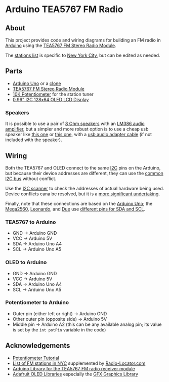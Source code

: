 # Arduino TEA5767 FM Radio

## About

This project provides code and wiring diagrams for building an FM radio in [Arduino](https://www.arduino.cc/) using the [TEA5767 FM Stereo Radio Module](https://amzn.to/2WUAYb7).

The [stations list](stations.h) is specific to [New York City](http://www.nyradioguide.com/freqlist.htm), but can be edited as needed.

## Parts

* [Arduino Uno](https://amzn.to/2IlsEJt) or a [clone](https://amzn.to/2MOoApe)
* [TEA5767 FM Stereo Radio Module](https://amzn.to/2WUAYb7)
* [10K Potentiometer](https://amzn.to/2WtFVIq) for the station tuner
* [0.96" I2C 128x64 OLED LCD Display](https://amzn.to/2Ik1HpA)

### Speakers

It is possible to use a pair of [8 Ohm speakers](https://amzn.to/2IPS5C1) with an [LM386 audio amplifier](https://amzn.to/2Kmj4Z6), but a simpler and more robust option is to use a cheap usb speaker like [this one](https://amzn.to/2WJEwZy) or [this one](https://amzn.to/2XfpQWl), with a [usb audio adapter cable](https://amzn.to/2IJOUM1) (if not included with the speaker).

## Wiring

Both the TEA5767 and OLED connect to the same [I2C](https://en.wikipedia.org/wiki/I%C2%B2C) pins on the Arduino, but because their device addresses are different, they can use the [common I2C bus](https://www.arduino.cc/en/Reference/Wire) without conflict.

Use the [I2C scanner](https://playground.arduino.cc/Main/I2cScanner/) to check the addresses of actual hardware being used. Device conflicts cana be resolved, but it is a [more significant undertaking](https://create.arduino.cc/projecthub/chipmc/arduino-i2c-multi-master-approach-why-and-how-93f638).

Finally, note that these connections are based on the [Arduino Uno](https://amzn.to/2IlsEJt); the [Mega2560](https://amzn.to/2KTp8aY), [Leonardo](https://amzn.to/2WHgyy1), and [Due](https://amzn.to/2FacTmw) use [different pins for SDA and SCL](https://www.arduino.cc/en/Reference/Wire).

### TEA5767 to Arduino

* GND -> Arduino GND
* VCC -> Arduino 5V
* SDA -> Arduino Uno A4
* SCL -> Arduino Uno A5

### OLED to Arduino

* GND -> Arduino GND
* VCC -> Arduino 5V
* SDA -> Arduino Uno A4
* SCL -> Arduino Uno A5

### Potentiometer to Arduino

* Outer pin (either left or right) -> Arduino GND
* Other outer pin (opposite side)  -> Arduino 5V
* Middle pin -> Arduino A2 (this can be any available analog pin; its value is set by the `int potPin` variable in the code)

## Acknowledgements

* [Potentiometer Tutorial](https://www.arduino.cc/en/Tutorial/Potentiometer)
* [List of FM stations in NYC](http://www.nyradioguide.com/freqlist.htm) supplemented by [Radio-Locator.com](https://radio-locator.com/cgi-bin/locate?select=city&city=New+York&state=NY&band=FM&is_lic=Y&is_cp=Y&is_fl=Y&is_fx=Y&is_fb=Y&format=&dx=0&radius=&freq=&sort=freq)
* [Arduino Library for the TEA5767 FM radio receiver module](https://github.com/simonmonk/arduino_TEA5767)
* [Adafruit OLED Libraries](https://learn.adafruit.com/monochrome-oled-breakouts/arduino-library-and-examples) especially the [GFX Graphics Library](https://learn.adafruit.com/adafruit-gfx-graphics-library/overview)

